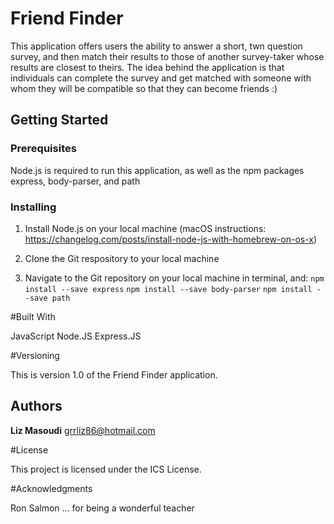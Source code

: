 # Friend Finder

This application offers users the ability to answer a short, twn question survey, and then match their results to those of another survey-taker whose results are closest to theirs. The idea behind the application is that individuals can complete the survey and get matched with someone with whom they will be compatible so that they can become friends :) 

## Getting Started

### Prerequisites

Node.js is required to run this application, as well as the npm packages express, body-parser, and path

### Installing
1. Install Node.js on your local machine (macOS instructions: https://changelog.com/posts/install-node-js-with-homebrew-on-os-x)

2. Clone the Git respository to your local machine

3. Navigate to the Git repository on your local machine in terminal, and: 
```npm install --save express```
```npm install --save body-parser```
```npm install --save path```


#Built With

JavaScript
Node.JS
Express.JS

#Versioning

This is version 1.0 of the Friend Finder application. 

## Authors

**Liz Masoudi**
grrliz86@hotmail.com

#License

This project is licensed under the ICS License. 

#Acknowledgments

Ron Salmon ... for being a wonderful teacher